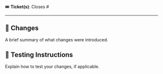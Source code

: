 :tickets: **Ticket(s)**: Closes #

---

## :construction_worker: Changes

A brief summary of what changes were introduced.

## :flashlight: Testing Instructions

Explain how to test your changes, if applicable.

